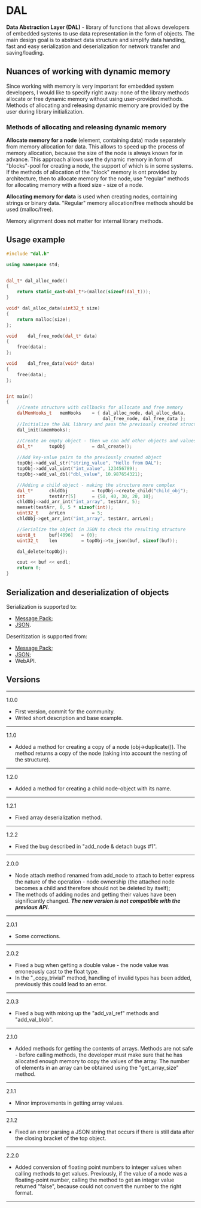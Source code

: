 # DAL
**Data Abstraction Layer (DAL)** - library of functions that allows developers of embedded systems to use data representation in the form of objects. The main design goal is to abstract data structure and simplify data handling, fast and easy serialization and deserialization for network transfer and saving/loading.

## Nuances of working with dynamic memory
Since working with memory is very important for embedded system developers, I would like to specify right away: none of the library methods allocate or free dynamic memory without using user-provided methods. Methods of allocating and releasing dynamic memory are provided by the user during library initialization.
### Methods of allocating and releasing dynamic memory
**Allocate memory for a node** (element, containing data) made separately from memory allocation for data. This allows to speed up the process of memory allocation, because the size of the node is always known for in advance. This approach allows use the dynamic memory in form of "blocks"-pool for creating a node, the support of which is in some systems. If the methods of allocation of the "block" memory is ont provided by architecture, then to allocate memory for the node, use "regular" methods for allocating memory with a fixed size - size of a node.

**Allocating memory for data** is used when creating nodes, containing strings or binary data. "Regular" memory allocation/free methods should be used (malloc/free).

Memory alignment does not matter for internal library methods.


## Usage example
```cpp
#include "dal.h"

using namespace std;


dal_t* dal_alloc_node()
{
	return static_cast<dal_t*>(malloc(sizeof(dal_t)));
}

void* dal_alloc_data(uint32_t size)
{
	return malloc(size);
};

void	dal_free_node(dal_t* data)
{
	free(data);
};

void	dal_free_data(void* data)
{
	free(data);
};


int main()
{
	//Create structure with callbacks for allocate and free memory
	dalMemHooks_t	memHooks	= { dal_alloc_node, dal_alloc_data,
									dal_free_node, dal_free_data };
	//Initialize the DAL library and pass the previously created structure to it
	dal_init(&memHooks);

	//Create an empty object - then we can add other objects and values to it
	dal_t*		topObj			= dal_create();
	
	//Add key-value pairs to the previously created object
	topObj->add_val_str("string_value", "Hello from DAL");
	topObj->add_val_uint("int_value", 123456789);
	topObj->add_val_dbl("dbl_value", 10.987654321);

	//Adding a child object - making the structure more complex
	dal_t*		chldObj			= topObj->create_child("child_obj");
	int			testArr[5]		= {50, 40, 30, 20, 10};
	chldObj->add_arr_int("int_array", testArr, 5);
	memset(testArr, 0, 5 * sizeof(int));
	uint32_t	arrLen			= 5;
	chldObj->get_arr_int("int_array", testArr, arrLen);

	//Serialize the object in JSON to check the resulting structure
	uint8_t		buf[4096]	= {0};
	uint32_t	len			= topObj->to_json(buf, sizeof(buf));

	dal_delete(topObj);

	cout << buf << endl;
	return 0;
}
```

## Serialization and deserialization of objects
Serialization is supported to:
- [Message Pack](https://msgpack.org/);
- [JSON](https://www.json.org/json-en.html).

Deseritization is supported from:
- [Message Pack](https://msgpack.org/);
- [JSON](https://www.json.org/json-en.html);
- WebAPI.

## Versions
***
1.0.0
- First version, commit for the community.
- Writed short description and base example.
***
1.1.0
- Added a method for creating a copy of a node (obj->duplicate()). The method returns a copy of the node (taking into account the nesting of the structure).
***
1.2.0
- Added a method for creating a child node-object with its name.
***
1.2.1
- Fixed array deserialization method.
***
1.2.2
- Fixed the bug described in "add_node & detach bugs #1".
***
2.0.0
- Node attach method renamed from add_node to attach to better express the nature of the operation - node ownership (the attached node becomes a child and therefore should not be deleted by itself);
- The methods of adding nodes and getting their values have been significantly changed. ***The new version is not compatible with the previous API.***
***
2.0.1
- Some corrections.
***
2.0.2
- Fixed a bug when getting a double value - the node value was erroneously cast to the float type.
- In the "_copy_trivial" method, handling of invalid types has been added, previously this could lead to an error.
***
2.0.3
- Fixed a bug with mixing up the "add_val_ref" methods and "add_val_blob".
***
2.1.0
- Added methods for getting the contents of arrays. Methods are not safe - before calling methods, the developer must make sure that he has allocated enough memory to copy the values ​​of the array. The number of elements in an array can be obtained using the "get_array_size" method.
***
2.1.1
- Minor improvements in getting array values.
***
2.1.2
- Fixed an error parsing a JSON string that occurs if there is still data after the closing bracket of the top object.
***
2.2.0
- Added conversion of floating point numbers to integer values when calling methods to get values. Previously, if the value of a node was a floating-point number, calling the method to get an integer value returned "false", because could not convert the number to the right format.
***
